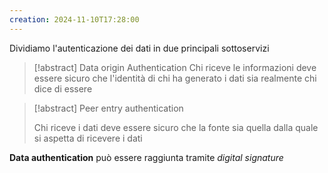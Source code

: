 ```yaml
---
creation: 2024-11-10T17:28:00
---
```

Dividiamo l'autenticazione dei dati in due principali sottoservizi

>[!abstract] Data origin Authentication
>Chi riceve le informazioni deve essere sicuro che l'identità di chi ha generato i dati sia realmente chi dice di essere 

>[!abstract] Peer entry authentication
>
>Chi riceve i dati deve essere sicuro che la fonte sia quella dalla quale si aspetta di ricevere i dati 

**Data authentication** può essere raggiunta tramite *digital signature* 